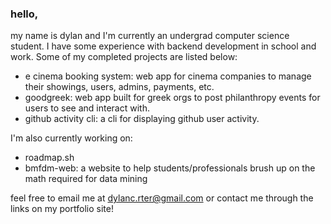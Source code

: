 ### hello,

my name is dylan and I'm currently an undergrad computer science student. I have some experience with backend development in school and work. Some of my completed projects are listed below:

- e cinema booking system: web app for cinema companies to manage their showings, users, admins, payments, etc. 
- goodgreek: web app built for greek orgs to post philanthropy events for users to see and interact with.
- github activity cli: a cli for displaying github user activity.

I'm also currently working on:

- roadmap.sh
- bmfdm-web: a website to help students/professionals brush up on the math required for data mining
  
feel free to email me at dylanc.rter@gmail.com or contact me through the links on my portfolio site!

<!---
dylancrter/dylancrter is a ✨ special ✨ repository because its `README.md` (this file) appears on your GitHub profile.
You can click the Preview link to take a look at your changes.
--->
